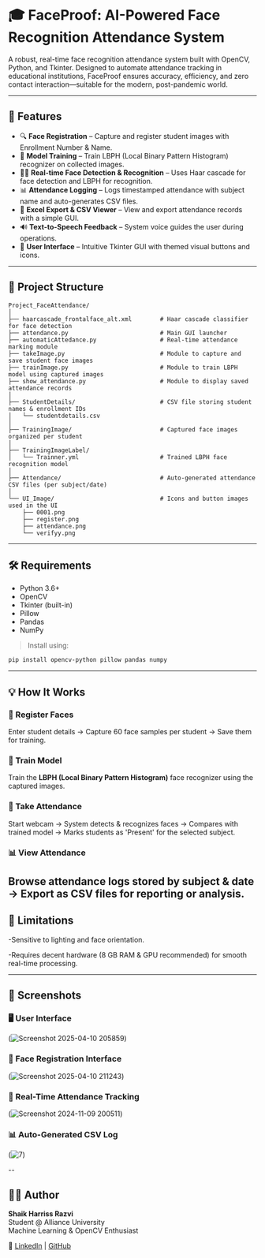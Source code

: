 # 🎓 FaceProof: AI-Powered Face Recognition Attendance System

A robust, real-time face recognition attendance system built with OpenCV, Python, and Tkinter. Designed to automate attendance tracking in educational institutions, FaceProof ensures accuracy, efficiency, and zero contact interaction—suitable for the modern, post-pandemic world.

---

## 🚀 Features

- 🔍 **Face Registration** – Capture and register student images with Enrollment Number & Name.
- 🧠 **Model Training** – Train LBPH (Local Binary Pattern Histogram) recognizer on collected images.
- 🕵️‍♂️ **Real-time Face Detection & Recognition** – Uses Haar cascade for face detection and LBPH for recognition.
- 📊 **Attendance Logging** – Logs timestamped attendance with subject name and auto-generates CSV files.
- 📁 **Excel Export & CSV Viewer** – View and export attendance records with a simple GUI.
- 🔊 **Text-to-Speech Feedback** – System voice guides the user during operations.
- 🎨 **User Interface** – Intuitive Tkinter GUI with themed visual buttons and icons.

---

## 📁 Project Structure
```
Project_FaceAttendance/
│
├── haarcascade_frontalface_alt.xml        # Haar cascade classifier for face detection
├── attendance.py                          # Main GUI launcher
├── automaticAttedance.py                  # Real-time attendance marking module
├── takeImage.py                           # Module to capture and save student face images
├── trainImage.py                          # Module to train LBPH model using captured images
├── show_attendance.py                     # Module to display saved attendance records
│
├── StudentDetails/                        # CSV file storing student names & enrollment IDs
│   └── studentdetails.csv
│
├── TrainingImage/                         # Captured face images organized per student
│
├── TrainingImageLabel/
│   └── Trainner.yml                       # Trained LBPH face recognition model
│
├── Attendance/                            # Auto-generated attendance CSV files (per subject/date)
│
└── UI_Image/                              # Icons and button images used in the UI
    ├── 0001.png
    ├── register.png
    ├── attendance.png
    └── verifyy.png
```

---

## 🛠️ Requirements

- Python 3.6+
- OpenCV  
- Tkinter (built-in)  
- Pillow  
- Pandas  
- NumPy  

> Install using:  
```bash
pip install opencv-python pillow pandas numpy
```

---
## 💡 How It Works

### 📸 Register Faces
Enter student details → Capture 60 face samples per student → Save them for training.

### 🧠 Train Model
Train the **LBPH (Local Binary Pattern Histogram)** face recognizer using the captured images.

### 🎯 Take Attendance
Start webcam → System detects & recognizes faces → Compares with trained model → Marks students as 'Present' for the selected subject.

### 📊 View Attendance
Browse attendance logs stored by subject & date → Export as CSV files for reporting or analysis.
---
## 📌 Limitations
-Sensitive to lighting and face orientation.

-Requires decent hardware (8 GB RAM & GPU recommended) for smooth real-time processing.

---

## 📸 Screenshots

### 🖥️ User Interface
(![Screenshot 2025-04-10 205859](https://github.com/user-attachments/assets/c2c6afca-c191-45a5-8ecb-503de179a44c))

### 👤 Face Registration Interface
(![Screenshot 2025-04-10 211243](https://github.com/user-attachments/assets/46bce8e5-391c-408c-85ec-caba764bd21b))

### 🎯 Real-Time Attendance Tracking
(![Screenshot 2024-11-09 200511](https://github.com/user-attachments/assets/114a9e75-d7ff-4476-a3a7-82710afa520e))

### 📊 Auto-Generated CSV Log
(![7](https://github.com/user-attachments/assets/a0a2d9b7-3cb3-4413-9347-dcbde768830d))


--
## 🙋‍♂️ Author

**Shaik Harriss Razvi**  
Student @ Alliance University  
Machine Learning & OpenCV Enthusiast  

🔗 [LinkedIn](https://www.linkedin.com/in/hariss-razvi-shaik-31b037333/) | [GitHub](https://github.com/Hariss22H)

